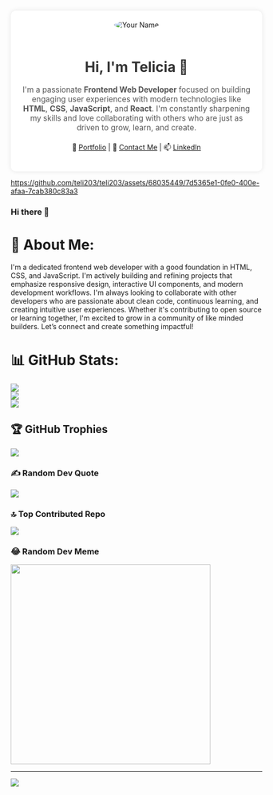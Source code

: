 <div align="center" style="background-color: white; padding: 20px; border-radius: 10px; box-shadow: 0 0 10px rgba(0,0,0,0.1);">

  <img src="https://via.placeholder.com/120" alt="Your Name" style="border-radius: 50%; margin-bottom: 20px;" />

  <h1 style="font-size: 2em; color: #333;">Hi, I'm Telicia 👋</h1>

  <p style="font-size: 1.1em; color: #555; max-width: 600px; margin: auto;">
    I'm a passionate <strong>Frontend Web Developer</strong> focused on building engaging user experiences with modern technologies like <strong>HTML</strong>, <strong>CSS</strong>, <strong>JavaScript</strong>, and <strong>React</strong>. I'm constantly sharpening my skills and love collaborating with others who are just as driven to grow, learn, and create.
  </p>

  <p style="margin-top: 20px;">
    🔗 <a href="https://telicia-l-watson.netlify.app/" target="_blank">Portfolio</a> |
    💼 <a href="mailto:teli203@aol.com">Contact Me</a> |
    📫 <a href="https://linkedin.com/in/teliciaw" target="_blank">LinkedIn</a>
  </p>

</div>


https://github.com/teli203/teli203/assets/68035449/7d5365e1-0fe0-400e-afaa-7cab380c83a3


### Hi there 👋

# 💫 About Me:
I'm a dedicated frontend web developer with a good foundation in HTML, CSS, and JavaScript. I'm actively building and refining projects that emphasize responsive design, interactive UI components, and modern development workflows. I'm always looking to collaborate with other developers who are passionate about clean code, continuous learning, and creating intuitive user experiences. Whether it's contributing to open source or learning together, I'm excited to grow in a community of like minded builders. Let’s connect and create something impactful!


# 📊 GitHub Stats:
![](https://github-readme-stats.vercel.app/api?username=teli203&theme=swift&hide_border=false&include_all_commits=true&count_private=true)<br/>
![](https://github-readme-streak-stats.herokuapp.com/?user=teli203&theme=swift&hide_border=false)<br/>
![](https://github-readme-stats.vercel.app/api/top-langs/?username=teli203&theme=swift&hide_border=false&include_all_commits=true&count_private=true&layout=compact)

## 🏆 GitHub Trophies
![](https://github-profile-trophy.vercel.app/?username=teli203&theme=dark&no-frame=false&no-bg=false&margin-w=4)

### ✍️ Random Dev Quote
![](https://quotes-github-readme.vercel.app/api?type=horizontal&theme=dark)

### 🔝 Top Contributed Repo
![](https://github-contributor-stats.vercel.app/api?username=teli203&limit=5&theme=dark&combine_all_yearly_contributions=true)

### 😂 Random Dev Meme
<img src='https://randommeme-five.vercel.app/' style="height: 400px;"/>

---
[![](https://visitcount.itsvg.in/api?id=teli203&icon=5&color=12)](https://visitcount.itsvg.in)

<!-- Proudly created with GPRM ( https://gprm.itsvg.in ) -->
